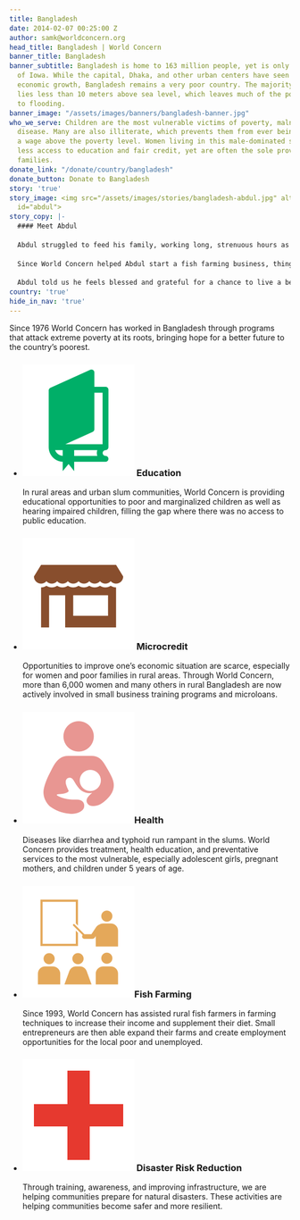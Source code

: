 ```yaml
---
title: Bangladesh
date: 2014-02-07 00:25:00 Z
author: samk@worldconcern.org
head_title: Bangladesh | World Concern
banner_title: Bangladesh
banner_subtitle: Bangladesh is home to 163 million people, yet is only about the size
  of Iowa. While the capital, Dhaka, and other urban centers have seen significant
  economic growth, Bangladesh remains a very poor country. The majority of the country
  lies less than 10 meters above sea level, which leaves much of the population vulnerable
  to flooding.
banner_image: "/assets/images/banners/bangladesh-banner.jpg"
who_we_serve: Children are the most vulnerable victims of poverty, malnutrition and
  disease. Many are also illiterate, which prevents them from ever being able to earn
  a wage above the poverty level. Women living in this male-dominated society have
  less access to education and fair credit, yet are often the sole providers of their
  families.
donate_link: "/donate/country/bangladesh"
donate_button: Donate to Bangladesh
story: 'true'
story_image: <img src="/assets/images/stories/bangladesh-abdul.jpg" alt="Abdul" class=""
  id="abdul">
story_copy: |-
  #### Meet Abdul

  Abdul struggled to feed his family, working long, strenuous hours as a rickshaw driver in the city. He couldn’t afford to send his children to school, leaving them with little hope for a better future.

  Since World Concern helped Abdul start a fish farming business, things have changed dramatically. With our help, Abdul received fish nets, feed and supplies, and learned how to successfully raise fish for food and income. His business prospered and eventually he was able to buy land for his family and build a home. Now, he saves at least $500 every year. He’s been able to buy cows and build wealth. Most importantly, his family has plenty of healthy food to eat.

  Abdul told us he feels blessed and grateful for a chance to live a better life.
country: 'true'
hide_in_nav: 'true'
---
```


<p class="large">Since 1976 World Concern has worked in Bangladesh through programs that attack extreme poverty at its roots, bringing hope for a better future to the country’s poorest.</p>
<ul class="small-block-grid-1 medium-block-grid-2 large-block-grid-3">
  <li>
    <h3><img alt="Education" class="left" src="/assets/images/focus-icons/education.svg"> Education</h3>
    <p>In rural areas and urban slum communities, World Concern is providing educational opportunities to poor and marginalized children as well as hearing impaired children, filling the gap where there was no access to public education.</p>
  </li>
  <li>
    <h3><img alt="Microfinance" class="left" src="/assets/images/focus-icons/business.svg"> Microcredit</h3>
    <p>Opportunities to improve one’s economic situation are scarce, especially for women and poor families in rural areas. Through World Concern, more than 6,000 women and many others in rural Bangladesh are now actively involved in small business training programs and microloans.</p>
  </li>
  <li>
    <h3><img alt="Health" class="left" src="/assets/images/focus-icons/child-health.svg">Health</h3>
    <p>Diseases like diarrhea and typhoid run rampant in the slums. World Concern provides treatment, health education, and preventative services to the most vulnerable, especially adolescent girls, pregnant mothers, and children under 5 years of age.</p>
  </li>
  <li>
    <h3><img alt="Vocational Training" class="left" src="/assets/images/focus-icons/training.svg">Fish Farming</h3>
    <p> Since 1993, World Concern has assisted rural fish farmers in farming techniques to increase their income and supplement their diet. Small entrepreneurs are then able expand their farms and create employment opportunities for the local poor and unemployed.</p>
  </li>
  <li>
    <h3><img alt="Disaster Risk Reduction" class="left" src="/assets/images/focus-icons/disaster-response.svg"> Disaster Risk Reduction</h3>
    <p>Through training, awareness, and improving infrastructure, we are helping communities prepare for natural disasters. These activities are helping communities become safer and more resilient.</p>
  </li>
</ul>
